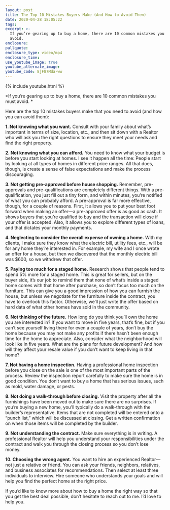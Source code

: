 ```yaml
---
layout: post
title: The Top 10 Mistakes Buyers Make (And How to Avoid Them)
date: 2020-04-28 18:05:22
tags:
excerpt: >-
  If you’re gearing up to buy a home, there are 10 common mistakes you must
  avoid.
enclosure:
pullquote:
enclosure_type: video/mp4
enclosure_time:
use_youtube_image: true
youtube_alternate_image:
youtube_code: 8jF87Mda-ww
---
```


{% include youtube.html %}

*If you’re gearing up to buy a home, there are 10 common mistakes you must avoid. *

Here are the top 10 mistakes buyers make that you need to avoid (and how you can avoid them):

**1\. Not knowing what you want.** Consult with your family about what’s important in terms of size, location, etc., and then sit down with a Realtor who will ask you the right questions to ensure they meet your needs and find the right property.&nbsp;

**2\. Not knowing what you can afford.** You need to know what your budget is before you start looking at homes. I see it happen all the time: People start by looking at all types of homes in different price ranges. All that does, though, is create a sense of false expectations and make the process discouraging.&nbsp;

**3\. Not getting pre-approved before house shopping.** Remember, pre-approvals and pre-qualifications are completely different things. With a pre-qualification, you just fill out a tiny form, and within minutes, you’re notified of what you can probably afford. A pre-approval is far more effective, though, for a couple of reasons. First, it allows you to put your best foot forward when making an offer—a pre-approved offer is as good as cash. It shows buyers that you’re qualified to buy and the transaction will close if your offer is accepted. Also, it allows you to explore different types of loans, and that dictates your monthly payments.&nbsp;

**4\. Neglecting to consider the overall expense of owning a home.** With my clients, I make sure they know what the electric bill, utility fees, etc., will be for any home they’re interested in. For example, my wife and I once wrote an offer for a house, but then we discovered that the monthly electric bill was $600, so we withdrew that offer.&nbsp;

**5\. Paying too much for a staged home.** Research shows that people tend to spend 5% more for a staged home. This is great for sellers, but on the buyer side, it’s our job to remind them that none of what’s inside a staged home comes with that home after purchase, so don’t focus too much on the furniture. This can give you a good impression of how you can furnish the house, but unless we negotiate for the furniture inside the contract, you have to overlook this factor. Otherwise, we’ll just write the offer based on hard data of what other homes have sold in the community.&nbsp;

**6\. Not thinking of the future.** How long do you think you’ll own the home you are interested in? If you want to move in five years, that’s fine, but if you can’t see yourself living there for even a couple of years, don’t buy the home because you may not make any profits if there hasn’t been enough time for the home to appreciate. Also, consider what the neighborhood will look like in five years. What are the plans for future development? And how will they affect your resale value if you don’t want to keep living in that home?&nbsp;

**7\. Not having a home inspection.** Having a professional home inspection before you close on the sale is one of the most important parts of the process. Review the inspection report carefully to make sure the home is in good condition. You don’t want to buy a home that has serious issues, such as mold, water damage, or pests.&nbsp;

**8\. Not doing a walk-through before closing.** Visit the property after all the furnishings have been moved out to make sure there are no surprises. If you’re buying a new home, you’ll typically do a walk-through with the builder’s representative. Items that are not completed will be entered onto a “punch list,” which will be discussed at closing. Get a written confirmation on when those items will be completed by the builder.&nbsp;

**9\. Not understanding the contract.** Make sure everything is in writing. A professional Realtor will help you understand your responsibilities under the contract and walk you through the closing process so you don’t lose money.&nbsp;

**10\. Choosing the wrong agent.** You want to hire an experienced Realtor—not just a relative or friend. You can ask your friends, neighbors, relatives, and business associates for recommendations. Then select at least three individuals to interview. Hire someone who understands your goals and will help you find the perfect home at the right price.&nbsp;

If you’d like to know more about how to buy a home the right way so that you get the best deal possible, don’t hesitate to reach out to me. I’d love to help you.